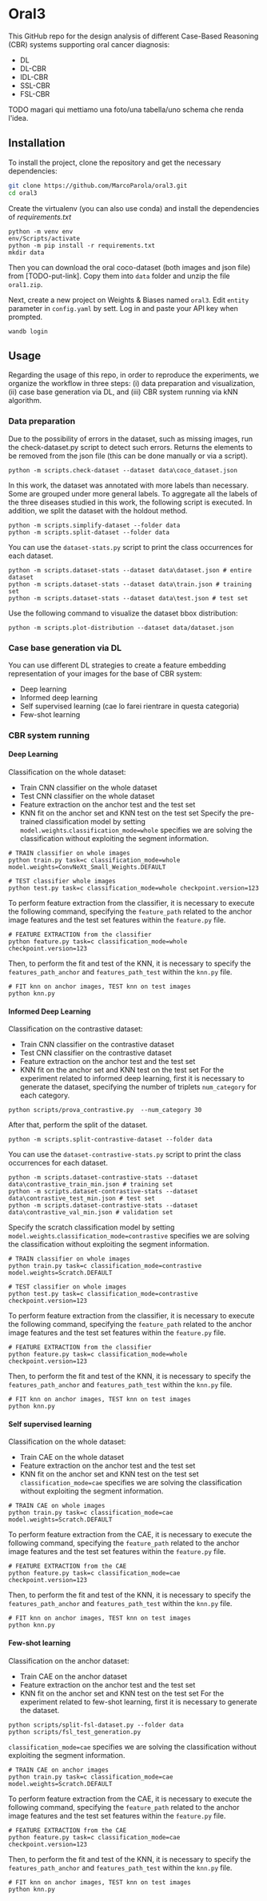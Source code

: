 # **Oral3**


This GitHub repo for the design analysis of different Case-Based Reasoning (CBR) systems supporting oral cancer diagnosis:
- DL
- DL-CBR
- IDL-CBR
- SSL-CBR
- FSL-CBR

TODO magari qui mettiamo una foto/una tabella/uno schema che renda l'idea.

## Installation

To install the project, clone the repository and get the necessary dependencies:
```sh
git clone https://github.com/MarcoParola/oral3.git
cd oral3
```

Create the virtualenv (you can also use conda) and install the dependencies of *requirements.txt*

```
python -m venv env
env/Scripts/activate
python -m pip install -r requirements.txt
mkdir data
```
Then you can download the oral coco-dataset (both images and json file) from [TODO-put-link]. Copy them into `data` folder and unzip the file `oral1.zip`.

Next, create a new project on Weights & Biases named `oral3`. Edit `entity` parameter in `config.yaml` by sett. Log in and paste your API key when prompted.
```
wandb login
```

## Usage
Regarding the usage of this repo, in order to reproduce the experiments, we organize the workflow in three steps: (i) data preparation and visualization, (ii) case base generation via DL, and (iii) CBR system running via kNN algorithm.

### Data preparation
Due to the possibility of errors in the dataset, such as missing images, run the check-dataset.py script to detect such errors. Returns the elements to be removed from the json file (this can be done manually or via a script).
```
python -m scripts.check-dataset --dataset data\coco_dataset.json
```
In this work, the dataset was annotated with more labels than necessary. Some are grouped under more general labels. To aggregate all the labels of the three diseases studied in this work, the following script is executed. In addition, we split the dataset with the holdout method.
```
python -m scripts.simplify-dataset --folder data
python -m scripts.split-dataset --folder data
```

You can use the `dataset-stats.py` script to print the class occurrences for each dataset.
```
python -m scripts.dataset-stats --dataset data\dataset.json # entire dataset
python -m scripts.dataset-stats --dataset data\train.json # training set
python -m scripts.dataset-stats --dataset data\test.json # test set
```

Use the following command to visualize the dataset bbox distribution: 
```
python -m scripts.plot-distribution --dataset data/dataset.json
```

### Case base generation via DL
You can use different DL strategies to create a feature embedding representation of your images for the base of CBR system:
- Deep learning
- Informed deep learning
- Self supervised learning (cae lo farei rientrare in questa categoria)
- Few-shot learning


### CBR system running
#### Deep Learning
Classification on the whole dataset:
- Train CNN classifier on the whole dataset
- Test CNN classifier on the whole dataset
- Feature extraction on the anchor test and the test set
- KNN fit on the anchor set and KNN test on the test set
Specify the pre-trained classification model by setting `model.weights`.`classification_mode=whole` specifies we are solving the classification without exploiting the segment information.
```
# TRAIN classifier on whole images
python train.py task=c classification_mode=whole model.weights=ConvNeXt_Small_Weights.DEFAULT 

# TEST classifier whole images
python test.py task=c classification_mode=whole checkpoint.version=123
```

To perform feature extraction from the classifier, it is necessary to execute the following command, specifying the `feature_path` related to the anchor image features and the test set features within the `feature.py` file.
```
# FEATURE EXTRACTION from the classifier
python feature.py task=c classification_mode=whole checkpoint.version=123 
```

Then, to perform the fit and test of the KNN, it is necessary to specify the `features_path_anchor` and `features_path_test` within the `knn.py` file.
```
# FIT knn on anchor images, TEST knn on test images
python knn.py
```

#### Informed Deep Learning
Classification on the contrastive dataset:
- Train CNN classifier on the contrastive dataset
- Test CNN classifier on the contrastive dataset
- Feature extraction on the anchor test and the test set
- KNN fit on the anchor set and KNN test on the test set
For the experiment related to informed deep learning, first it is necessary to generate the dataset, specifying the number of triplets `num_category` for each category.
```
python scripts/prova_contrastive.py  --num_category 30 
```

After that, perform the split of the dataset.
```
python -m scripts.split-contrastive-dataset --folder data
```

You can use the `dataset-contrastive-stats.py` script to print the class occurrences for each dataset.
```
python -m scripts.dataset-contrastive-stats --dataset data\contrastive_train_min.json # training set
python -m scripts.dataset-contrastive-stats --dataset data\contrastive_test_min.json # test set
python -m scripts.dataset-contrastive-stats --dataset data\contrastive_val_min.json # validation set
```

Specify the scratch classification model by setting `model.weights`.`classification_mode=contrastive` specifies we are solving the classification without exploiting the segment information.
```
# TRAIN classifier on whole images
python train.py task=c classification_mode=contrastive model.weights=Scratch.DEFAULT

# TEST classifier on whole images
python test.py task=c classification_mode=contrastive checkpoint.version=123
```

To perform feature extraction from the classifier, it is necessary to execute the following command, specifying the `feature_path` related to the anchor image features and the test set features within the `feature.py` file.
```
# FEATURE EXTRACTION from the classifier
python feature.py task=c classification_mode=whole checkpoint.version=123 
```

Then, to perform the fit and test of the KNN, it is necessary to specify the `features_path_anchor` and `features_path_test` within the `knn.py` file.
```
# FIT knn on anchor images, TEST knn on test images
python knn.py
```

#### Self supervised learning
Classification on the whole dataset:
- Train CAE on the whole dataset
- Feature extraction on the anchor test and the test set
- KNN fit on the anchor set and KNN test on the test set
`classification_mode=cae` specifies we are solving the classification without exploiting the segment information.
```
# TRAIN CAE on whole images
python train.py task=c classification_mode=cae model.weights=Scratch.DEFAULT
```

To perform feature extraction from the CAE, it is necessary to execute the following command, specifying the `feature_path` related to the anchor image features and the test set features within the `feature.py` file.
```
# FEATURE EXTRACTION from the CAE
python feature.py task=c classification_mode=cae checkpoint.version=123 
```

Then, to perform the fit and test of the KNN, it is necessary to specify the `features_path_anchor` and `features_path_test` within the `knn.py` file.
```
# FIT knn on anchor images, TEST knn on test images
python knn.py
```

#### Few-shot learning
Classification on the anchor dataset:
- Train CAE on the anchor dataset
- Feature extraction on the anchor test and the test set
- KNN fit on the anchor set and KNN test on the test set
For the experiment related to few-shot learning, first it is necessary to generate the dataset.
```
python scripts/split-fsl-dataset.py --folder data 
python scripts/fsl_test_generation.py
```

`classification_mode=cae` specifies we are solving the classification without exploiting the segment information.
```
# TRAIN CAE on anchor images
python train.py task=c classification_mode=cae model.weights=Scratch.DEFAULT
```

To perform feature extraction from the CAE, it is necessary to execute the following command, specifying the `feature_path` related to the anchor image features and the test set features within the `feature.py` file.
```
# FEATURE EXTRACTION from the CAE
python feature.py task=c classification_mode=cae checkpoint.version=123 
```

Then, to perform the fit and test of the KNN, it is necessary to specify the `features_path_anchor` and `features_path_test` within the `knn.py` file.
```
# FIT knn on anchor images, TEST knn on test images
python knn.py
```
